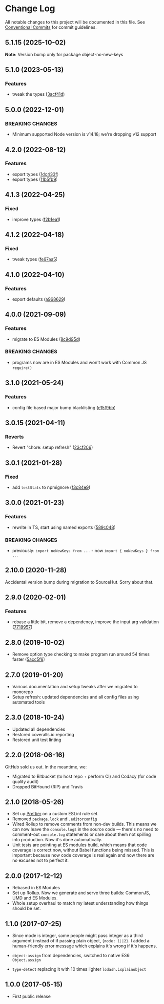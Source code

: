 # Change Log

All notable changes to this project will be documented in this file.
See [Conventional Commits](https://conventionalcommits.org) for commit guidelines.

## 5.1.15 (2025-10-02)

**Note:** Version bump only for package object-no-new-keys

## 5.1.0 (2023-05-13)

### Features

- tweak the types ([3acf41d](https://github.com/codsen/codsen/commit/3acf41df2fd439fbc297c55c291cf422ce1ae622))

## 5.0.0 (2022-12-01)

### BREAKING CHANGES

- Minimum supported Node version is v14.18; we're dropping v12 support

## 4.2.0 (2022-08-12)

### Features

- export types ([1dc433f](https://github.com/codsen/codsen/commit/1dc433f2989232a8a5887a9d10dfacc0787dcd93))
- export types ([11b5fb9](https://github.com/codsen/codsen/commit/11b5fb936ce20e0a77c3a09806773e1cd7695c50))

## 4.1.3 (2022-04-25)

### Fixed

- improve types ([f2b1ea1](https://github.com/codsen/codsen/commit/f2b1ea1dee7b912cf1e9d5f30e7483f49b3f8d07))

## 4.1.2 (2022-04-18)

### Fixed

- tweak types ([fe67aa5](https://github.com/codsen/codsen/commit/fe67aa510c5523969e83d905c7420106081d4a8b))

## 4.1.0 (2022-04-10)

### Features

- export defaults ([a968629](https://github.com/codsen/codsen/commit/a968629d5cabe320b946c636baea46772bf0d471))

## 4.0.0 (2021-09-09)

### Features

- migrate to ES Modules ([8c9d95d](https://github.com/codsen/codsen/commit/8c9d95d5dea0b769c2f070397141918a4893d575))

### BREAKING CHANGES

- programs now are in ES Modules and won't work with Common JS `require()`

## 3.1.0 (2021-05-24)

### Features

- config file based major bump blacklisting ([e15f9bb](https://github.com/codsen/codsen/commit/e15f9bba1c4fd5f847ac28b3f38fa6ee633f5dca))

## 3.0.15 (2021-04-11)

### Reverts

- Revert "chore: setup refresh" ([23cf206](https://github.com/codsen/codsen/commit/23cf206970a087ff0fa04e61f94d919f59ab3881))

## 3.0.1 (2021-01-28)

### Fixed

- add `testStats` to npmignore ([f3c84e9](https://github.com/codsen/codsen/commit/f3c84e95afc5514214312f913692d85b2e12eb29))

## 3.0.0 (2021-01-23)

### Features

- rewrite in TS, start using named exports ([589c048](https://github.com/codsen/codsen/commit/589c048c11cdfc8a8a112f042b96af33edb331eb))

### BREAKING CHANGES

- previously: `import noNewKeys from ...` - now `import { noNewKeys } from ...`

## 2.10.0 (2020-11-28)

Accidental version bump during migration to SourceHut. Sorry about that.

## 2.9.0 (2020-02-01)

### Features

- rebase a little bit, remove a dependency, improve the input arg validation ([7718957](https://gitlab.com/codsen/codsen/commit/77189572e18e032c74c95a909144636c9a9f96af))

## 2.8.0 (2019-10-02)

- Remove option type checking to make program run around 54 times faster ([5acc5f6](https://gitlab.com/codsen/codsen/commit/5acc5f6))

## 2.7.0 (2019-01-20)

- Various documentation and setup tweaks after we migrated to monorepo
- Setup refresh: updated dependencies and all config files using automated tools

## 2.3.0 (2018-10-24)

- Updated all dependencies
- Restored coveralls.io reporting
- Restored unit test linting

## 2.2.0 (2018-06-16)

GitHub sold us out. In the meantime, we:

- Migrated to Bitbucket (to host repo + perform CI) and Codacy (for code quality audit)
- Dropped BitHound (RIP) and Travis

## 2.1.0 (2018-05-26)

- Set up [Prettier](https://prettier.io) on a custom ESLint rule set.
- Removed `package.lock` and `.editorconfig`
- Wired Rollup to remove comments from non-dev builds. This means we can now leave the `console.log`s in the source code — there's no need to comment-out `console.log` statements or care about them not spilling into production. Now it's done automatically.
- Unit tests are pointing at ES modules build, which means that code coverage is correct now, without Babel functions being missed. This is important because now code coverage is real again and now there are no excuses not to perfect it.

## 2.0.0 (2017-12-12)

- Rebased in ES Modules
- Set up Rollup. Now we generate and serve three builds: CommonJS, UMD and ES Modules.
- Whole setup overhaul to match my latest understanding how things should be set.

## 1.1.0 (2017-07-25)

- Since mode is integer, some people might pass integer as a third argument (instead of if passing plain object, `{mode: 1||2}`. I added a human-friendly error message which explains it's wrong if it's happens.

- `object-assign` from dependencies, switched to native ES6 `Object.assign`
- `type-detect` replacing it with 10 times lighter `lodash.isplainobject`

## 1.0.0 (2017-05-15)

- First public release
